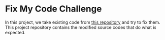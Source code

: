 # Fix My Code Challenge

In this project, we take existing code from [this repository](https://github.com/holbertonschool/0x00-Fix_My_Code_Challenge)
and try to fix them. This project repository contains the modified source codes
that do what is expected.
